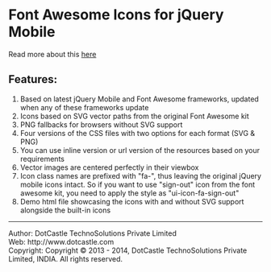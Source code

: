 Font Awesome Icons for jQuery Mobile
====================================

Read more about this <a href="http://www.dotcastle.com/blog/51/default/font-awesome-icons-for-jquery-mobile" target="_blank">here</a>

Features:
---------
1. Based on latest jQuery Mobile and Font Awesome frameworks, updated when any of these frameworks update 
2. Icons based on SVG vector paths from the original Font Awesome kit 
3. PNG fallbacks for browsers without SVG support 
4. Four versions of the CSS files with two options for each format (SVG &amp; PNG) 
5. You can use inline version or url version of the resources based on your requirements 
6. Vector images are centered perfectly in their viewbox 
7. Icon class names are prefixed with "fa-", thus leaving the original jQuery mobile icons intact. So if you want to use "sign-out" icon from the font awesome kit, you need to apply the style as "ui-icon-fa-sign-out" 
8. Demo html file showcasing the icons with and without SVG support alongside the built-in icons

<hr />
Author: DotCastle TechnoSolutions Private Limited<br />
Web: http://www.dotcastle.com<br />
Copyright: Copyright © 2013 - 2014, DotCastle TechnoSolutions Private Limited, INDIA. All rights reserved.

